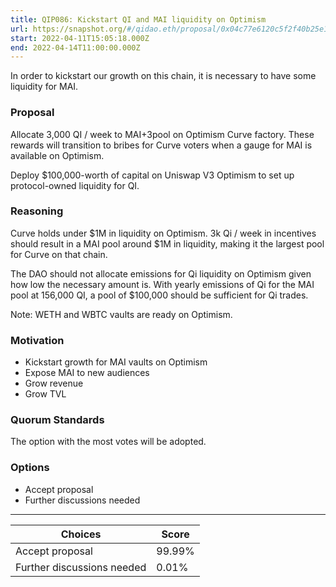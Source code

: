 ```yaml
---
title: QIP086: Kickstart QI and MAI liquidity on Optimism
url: https://snapshot.org/#/qidao.eth/proposal/0x04c77e6120c5f2f40b25e1a94ae34c04a6567d40b53981370bab866a79f5a136
start: 2022-04-11T15:05:18.000Z
end: 2022-04-14T11:00:00.000Z
---
```

In order to kickstart our growth on this chain, it is necessary to have some liquidity for MAI.

### Proposal

Allocate 3,000 QI / week to MAI+3pool on Optimism Curve factory. These rewards will transition to bribes for Curve voters when a gauge for MAI is available on Optimism.

Deploy $100,000-worth of capital on Uniswap V3 Optimism to set up protocol-owned liquidity for QI.

### Reasoning

Curve holds under $1M in liquidity on Optimism. 3k Qi / week in incentives should result in a MAI pool around $1M in liquidity, making it the largest pool for Curve on that chain.

The DAO should not allocate emissions for Qi liquidity on Optimism given how low the necessary amount is. With yearly emissions of Qi for the MAI pool at 156,000 QI, a pool of $100,000 should be sufficient for Qi trades.

Note: WETH and WBTC vaults are ready on Optimism.

### Motivation

* Kickstart growth for MAI vaults on Optimism
* Expose MAI to new audiences
* Grow revenue
* Grow TVL

### Quorum Standards

The option with the most votes will be adopted.

### Options

* Accept proposal
* Further discussions needed
---
| Choices | Score |
| --- | --- |
| Accept proposal | 99.99% |
| Further discussions needed | 0.01% |

